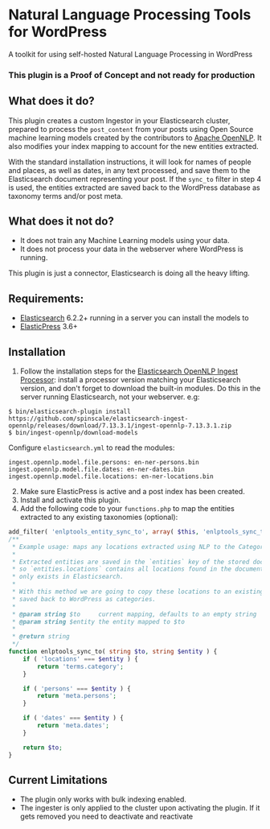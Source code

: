 # Natural Language Processing Tools for WordPress
A toolkit for using self-hosted Natural Language Processing in WordPress

### This plugin is a Proof of Concept and not ready for production

## What does it do?
This plugin creates a custom Ingestor in your Elasticsearch cluster, prepared to process the `post_content` from your posts using Open Source machine learning models created by the contributors to [Apache OpenNLP](https://opennlp.apache.org/). It also modifies your index mapping to account for the new entities extracted. 

With the standard installation instructions, it will look for names of people and places, as well as dates, in any text processed, and save them to the Elasticsearch document representing your post. If the `sync_to` filter in step 4 is used, the entities extracted are saved back to the WordPress database as taxonomy terms and/or post meta.

## What does it not do?
- It does not train any Machine Learning models using your data.
- It does not process your data in the webserver where WordPress is running. 

This plugin is just a connector, Elasticsearch is doing all the heavy lifting.

## Requirements:
- [Elasticsearch](https://github.com/elastic/elasticsearch) 6.2.2+ running in a server you can install the models to
- [ElasticPress](https://github.com/10up/ElasticPress) 3.6+

## Installation
1. Follow the installation steps for the [Elasticsearch OpenNLP Ingest Processor](https://github.com/spinscale/elasticsearch-ingest-opennlp): install a processor version matching your Elasticsearch version, and don't forget to download the built-in modules. Do this in the server running Elasticsearch, not your webserver. e.g:

```
$ bin/elasticsearch-plugin install https://github.com/spinscale/elasticsearch-ingest-opennlp/releases/download/7.13.3.1/ingest-opennlp-7.13.3.1.zip
$ bin/ingest-opennlp/download-models
```

Configure `elasticsearch.yml` to read the modules:
```
ingest.opennlp.model.file.persons: en-ner-persons.bin
ingest.opennlp.model.file.dates: en-ner-dates.bin
ingest.opennlp.model.file.locations: en-ner-locations.bin
```

2. Make sure ElasticPress is active and a post index has been created.
3. Install and activate this plugin.
4. Add the following code to your `functions.php` to map the entities extracted to any existing taxonomies (optional):

```php
add_filter( 'enlptools_entity_sync_to', array( $this, 'enlptools_sync_to' ), 10, 2 );
/**
 * Example usage: maps any locations extracted using NLP to the Category taxonomy
 *
 * Extracted entities are saved in the `entities` key of the stored document in Elasticsearch
 * so `entities.locations` contains all locations found in the document. However, this content
 * only exists in Elasticsearch.
 *
 * With this method we are going to copy these locations to an existing taxonomy so they can be
 * saved back to WordPress as categories.
 *
 * @param string $to     current mapping, defaults to an empty string
 * @param string $entity the entity mapped to $to
 *
 * @return string
 */
function enlptools_sync_to( string $to, string $entity ) {
    if ( 'locations' === $entity ) {
        return 'terms.category';
    }

    if ( 'persons' === $entity ) {
        return 'meta.persons';
    }

    if ( 'dates' === $entity ) {
        return 'meta.dates';
    }

    return $to;
}
```

## Current Limitations
- The plugin only works with bulk indexing enabled.
- The ingester is only applied to the cluster upon activating the plugin. If it gets removed you need to deactivate
  and reactivate
